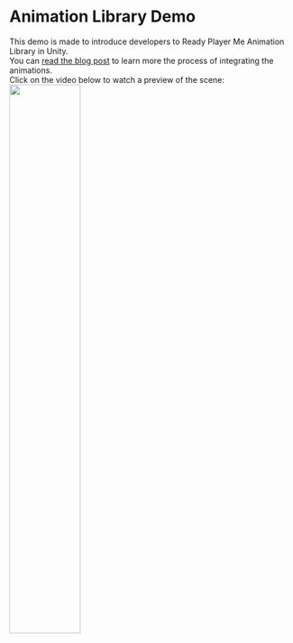 # Animation Library Demo
This demo is made to introduce developers to Ready Player Me Animation Library in Unity. <br>
You can [read the blog post](https://readyplayer.me/blog/introducing-ready-player-me-game-ready-animation-library) to learn more the process of integrating the animations. <br>
Click on the video below to watch a preview of the scene: <br>
[<img src="https://i.ytimg.com/vi/-c-o-64cpOM/maxresdefault.jpg" width="50%">](https://www.youtube.com/watch?v=-c-o-64cpOM "Animation library demo")
